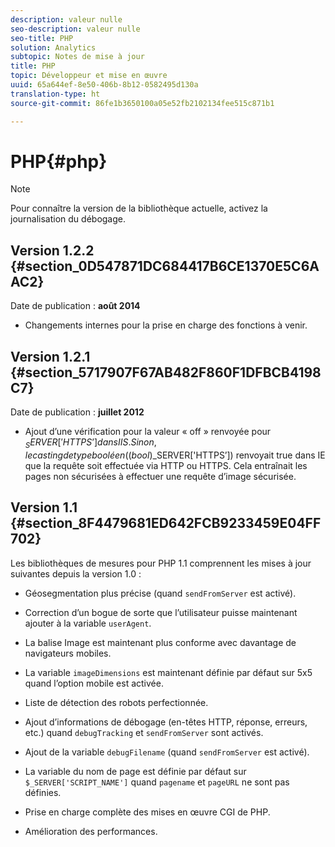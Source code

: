 ```yaml
---
description: valeur nulle
seo-description: valeur nulle
seo-title: PHP
solution: Analytics
subtopic: Notes de mise à jour
title: PHP
topic: Développeur et mise en œuvre
uuid: 65a644ef-8e50-406b-8b12-0582495d130a
translation-type: ht
source-git-commit: 86fe1b3650100a05e52fb2102134fee515c871b1

---
```



# PHP{#php}

>[!NOTE]
>
>Pour connaître la version de la bibliothèque actuelle, activez la journalisation du débogage.

## Version 1.2.2 {#section_0D547871DC684417B6CE1370E5C6AAC2}

Date de publication : **août 2014**

* Changements internes pour la prise en charge des fonctions à venir.

## Version 1.2.1 {#section_5717907F67AB482F860F1DFBCB4198C7}

Date de publication : **juillet 2012**

* Ajout d’une vérification pour la valeur « off » renvoyée pour $_SERVER['HTTPS’] dans IIS. Sinon, le casting de type booléen ((bool)$_SERVER['HTTPS’]) renvoyait true dans IE que la requête soit effectuée via HTTP ou HTTPS. Cela entraînait les pages non sécurisées à effectuer une requête d’image sécurisée.

## Version 1.1 {#section_8F4479681ED642FCB9233459E04FF702}

Les bibliothèques de mesures pour PHP 1.1 comprennent les mises à jour suivantes depuis la version 1.0 :

* Géosegmentation plus précise (quand `sendFromServer` est activé).
* Correction d’un bogue de sorte que l’utilisateur puisse maintenant ajouter à la variable `userAgent`.
* La balise Image est maintenant plus conforme avec davantage de navigateurs mobiles.
* La variable `imageDimensions` est maintenant définie par défaut sur 5x5 quand l’option mobile est activée.
* Liste de détection des robots perfectionnée.
* Ajout d’informations de débogage (en-têtes HTTP, réponse, erreurs, etc.) quand `debugTracking` et `sendFromServer` sont activés.

* Ajout de la variable `debugFilename` (quand `sendFromServer` est activé).

* La variable du nom de page est définie par défaut sur `$_SERVER['SCRIPT_NAME']` quand `pagename` et `pageURL` ne sont pas définies.

* Prise en charge complète des mises en œuvre CGI de PHP.
* Amélioration des performances.

